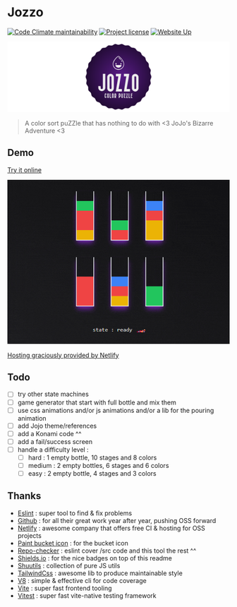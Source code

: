 # Jozzo

[![Code Climate maintainability](https://img.shields.io/codeclimate/maintainability/Shuunen/jozzo?style=flat)](https://codeclimate.com/github/Shuunen/jozzo)
[![Project license](https://img.shields.io/github/license/Shuunen/jozzo.svg?color=informational)](https://github.com/Shuunen/jozzo/blob/master/LICENSE)
[![Website Up](https://img.shields.io/website/https/what-now.netlify.app.svg)](https://jozzo.netlify.app)

![logo](docs/logo-banner.svg)

> A color sort puZZle that has nothing to do with &lt;3 JoJo's Bizarre Adventure &lt;3

## Demo

[Try it online](https://jozzo.netlify.app)

![demo](docs/demo.gif)

[Hosting graciously provided by Netlify](https://www.netlify.com)

## Todo

- [ ] try other state machines
- [ ] game generator that start with full bottle and mix them
- [ ] use css animations and/or js animations and/or a lib for the pouring animation
- [ ] add Jojo theme/references
- [ ] add a Konami code ^^
- [ ] add a fail/success screen
- [ ] handle a difficulty level :
  - [ ] hard : 1 empty bottle, 10 stages and 8 colors
  - [ ] medium : 2 empty bottles, 6 stages and 6 colors
  - [ ] easy : 2 empty bottle, 4 stages and 3 colors

## Thanks

- [Eslint](https://eslint.org) : super tool to find & fix problems
- [Github](https://github.com) : for all their great work year after year, pushing OSS forward
- [Netlify](https://netlify.com) : awesome company that offers free CI & hosting for OSS projects
- [Paint bucket icon](https://uxwing.com/paint-bucket-icon/) : for the bucket icon
- [Repo-checker](https://github.com/Shuunen/repo-checker) : eslint cover /src code and this tool the rest ^^
- [Shields.io](https://shields.io) : for the nice badges on top of this readme
- [Shuutils](https://github.com/Shuunen/shuutils) : collection of pure JS utils
- [TailwindCss](https://tailwindcss.com) : awesome lib to produce maintainable style
- [V8](https://github.com/demurgos/v8-coverage) : simple & effective cli for code coverage
- [Vite](https://github.com/vitejs/vite) : super fast frontend tooling
- [Vitest](https://github.com/vitest-dev/vitest) : super fast vite-native testing framework
